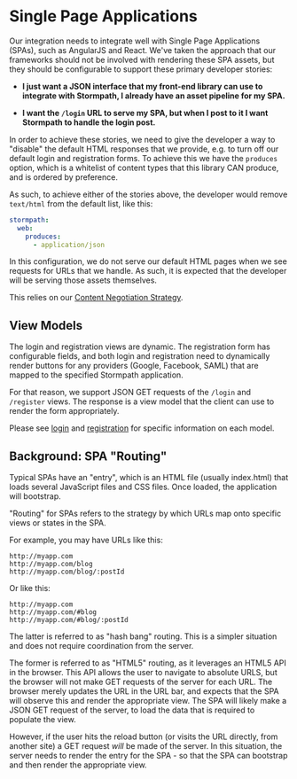 # Single Page Applications

Our integration needs to integrate well with Single Page Applications (SPAs),
such as AngularJS and React.  We've taken the approach that our frameworks
should not be involved with rendering these SPA assets, but they should be
configurable to support these primary developer stories:

* **I just want a JSON interface that my front-end library can use to integrate
  with Stormpath, I already have an asset pipeline for my SPA.**

* **I want the `/login` URL to serve my SPA, but when I post to it I want
  Stormpath to handle the login post.**

In order to achieve these stories, we need to give the developer a way to
"disable" the default HTML responses that we provide, e.g. to turn off our
default login and registration forms.  To achieve this we have the `produces`
option, which is a whitelist of content types that this library CAN produce,
and is ordered by preference.

As such, to achieve either of the stories above, the developer would remove
`text/html` from the default list, like this:


```yaml
stormpath:
  web:
    produces:
      - application/json
```

In this configuration, we do not serve our default HTML pages when we see
requests for URLs that we handle.  As such, it is expected that the developer
will be serving those assets themselves.

This relies on our [Content Negotiation Strategy][].


## View Models

The login and registration views are dynamic.  The registration form has
configurable fields, and both login and registration need to dynamically render
buttons for any providers (Google, Facebook, SAML) that are mapped to the
specified Stormpath application.

For that reason, we support JSON GET requests of the `/login` and `/register`
views.  The response is a view model that the client can use to render the
form appropriately.

Please see [login][] and [registration][] for specific information on each
model.


## Background: SPA "Routing"

Typical SPAs have an "entry", which is an HTML file (usually index.html) that
loads several JavaScript files and CSS files.  Once loaded, the application
will bootstrap.

"Routing" for SPAs refers to the strategy by which URLs map onto specific views
or states in the SPA.

For example, you may have URLs like this:

```
http://myapp.com
http://myapp.com/blog
http://myapp.com/blog/:postId
```

Or like this:

```
http://myapp.com
http://myapp.com/#blog
http://myapp.com/#blog/:postId
```

The latter is referred to as "hash bang" routing.  This is a simpler situation
and does not require coordination from the server.

The former is referred to as "HTML5" routing, as it leverages an HTML5 API in
the browser.  This API allows the user to navigate to absolute URLS, but the
browser will not make GET requests of the server for each URL.  The browser
merely updates the URL in the URL bar, and expects that the SPA will observe
this and render the appropriate view.  The SPA will likely make a JSON GET
request of the server, to load the data that is required to populate the view.

However, if the user hits the reload button (or visits the URL directly, from
another site) a GET request *will* be made of the server.  In this situation,
the server needs to render the entry for the SPA - so that the SPA can
bootstrap and then render the appropriate view.


[Content Negotiation Strategy]: requests.md#content-type-negotiation
[login]: login.md
[registration]: registration.md